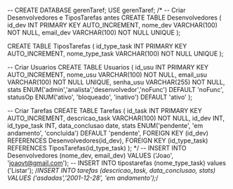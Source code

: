 -- CREATE DATABASE gerenTaref;
USE gerenTaref;
/*
-- Criar Desenvolvedores e TiposTarefas antes
CREATE TABLE Desenvolvedores (
    id_dev INT PRIMARY KEY AUTO_INCREMENT,
    nome_dev VARCHAR(100) NOT NULL,
    email_dev VARCHAR(100) NOT NULL UNIQUE
);

CREATE TABLE TiposTarefas (
    id_type_task INT PRIMARY KEY AUTO_INCREMENT,
    nome_type_task VARCHAR(100) NOT NULL UNIQUE
);

-- Criar Usuarios
CREATE TABLE Usuarios (
    id_usu INT PRIMARY KEY AUTO_INCREMENT,
    nome_usu VARCHAR(100) NOT NULL,
    email_usu VARCHAR(100) NOT NULL UNIQUE,
    senha_usu VARCHAR(255) NOT NULL,
    stats ENUM('admin','analista','desenvolvedor','noFunc') DEFAULT 'noFunc',
    statusOp ENUM('ativo', 'bloqueado', 'inativo') DEFAULT 'ativo'
);

-- Criar Tarefas
CREATE TABLE Tarefas (
    id_task INT PRIMARY KEY AUTO_INCREMENT,
    descricao_task VARCHAR(100) NOT NULL,
    id_dev INT,
    id_type_task INT,
    data_conclusao date,
    stats ENUM('pendente', 'em andamento', 'concluída') DEFAULT 'pendente',
    FOREIGN KEY (id_dev) REFERENCES Desenvolvedores(id_dev),
    FOREIGN KEY (id_type_task) REFERENCES TiposTarefas(id_type_task)
);
*/
-- INSERT INTO Desenvolvedores (nome_dev, email_dev) VALUES ('Joao', 'joaovt@gmail.com');
-- INSERT INTO tipostarefas (nome_type_task) values ('Listar');
/*INSERT INTO tarefas (descricao_task, data_conclusao, stats)
VALUES ('asdadas','2001-12-28', 'em andamento');*/

